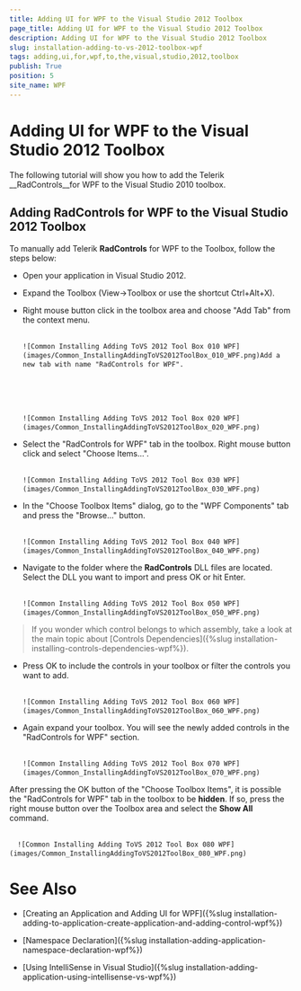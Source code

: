 ```yaml
---
title: Adding UI for WPF to the Visual Studio 2012 Toolbox
page_title: Adding UI for WPF to the Visual Studio 2012 Toolbox
description: Adding UI for WPF to the Visual Studio 2012 Toolbox
slug: installation-adding-to-vs-2012-toolbox-wpf
tags: adding,ui,for,wpf,to,the,visual,studio,2012,toolbox
publish: True
position: 5
site_name: WPF
---
```


# Adding UI for WPF to the Visual Studio 2012 Toolbox



The following tutorial will show you how to add the Telerik __RadControls__for WPF to the Visual Studio 2010 toolbox.

## Adding RadControls for WPF to the Visual Studio 2012 Toolbox

To manually add Telerik __RadControls__ for WPF to the Toolbox, follow the steps below:

* Open your application in Visual Studio 2012.

* Expand the Toolbox (View->Toolbox or use the shortcut Ctrl+Alt+X). 

* Right mouse button click in the toolbox area and choose "Add Tab" from the context menu.




         
      ![Common Installing Adding ToVS 2012 Tool Box 010 WPF](images/Common_InstallingAddingToVS2012ToolBox_010_WPF.png)Add a new tab with name "RadControls for WPF".




         
      ![Common Installing Adding ToVS 2012 Tool Box 020 WPF](images/Common_InstallingAddingToVS2012ToolBox_020_WPF.png)

* Select the "RadControls for WPF" tab in the toolbox. Right mouse button click and select "Choose Items...".




         
      ![Common Installing Adding ToVS 2012 Tool Box 030 WPF](images/Common_InstallingAddingToVS2012ToolBox_030_WPF.png)

* In the "Choose Toolbox Items" dialog, go to the "WPF Components" tab and press the "Browse..." button.




         
      ![Common Installing Adding ToVS 2012 Tool Box 040 WPF](images/Common_InstallingAddingToVS2012ToolBox_040_WPF.png)

* Navigate to the folder where the __RadControls__ DLL files are located. Select the DLL you want to import and press OK or hit Enter.




         
      ![Common Installing Adding ToVS 2012 Tool Box 050 WPF](images/Common_InstallingAddingToVS2012ToolBox_050_WPF.png)

>If you wonder which control belongs to which assembly, take a look at the main topic about [Controls Dependencies]({%slug installation-installing-controls-dependencies-wpf%}).

* Press OK to include the controls in your toolbox or filter the controls you want to add.




         
      ![Common Installing Adding ToVS 2012 Tool Box 060 WPF](images/Common_InstallingAddingToVS2012ToolBox_060_WPF.png)

* Again expand your toolbox. You will see the newly added controls in the "RadControls for WPF" section.




         
      ![Common Installing Adding ToVS 2012 Tool Box 070 WPF](images/Common_InstallingAddingToVS2012ToolBox_070_WPF.png)

>

After pressing the OK button of the "Choose Toolbox Items", it is possible the "RadControls for WPF" tab in the toolbox to be __hidden__. If so, press the right mouse button over the Toolbox area and select the __Show All__ command.




         
      ![Common Installing Adding ToVS 2012 Tool Box 080 WPF](images/Common_InstallingAddingToVS2012ToolBox_080_WPF.png)

# See Also

 * [Creating an Application and Adding UI for WPF]({%slug installation-adding-to-application-create-application-and-adding-control-wpf%})

 * [Namespace Declaration]({%slug installation-adding-application-namespace-declaration-wpf%})

 * [Using IntelliSense in Visual Studio]({%slug installation-adding-application-using-intellisense-vs-wpf%})
